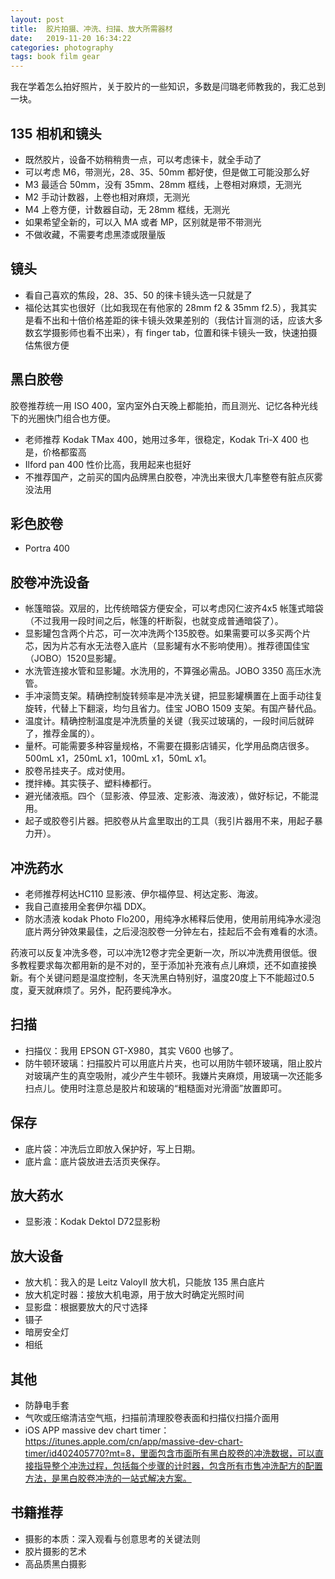 ```yaml
---
layout: post
title:  胶片拍摄、冲洗、扫描、放大所需器材
date:   2019-11-20 16:34:22
categories: photography
tags: book film gear
---
```


我在学着怎么拍好照片，关于胶片的一些知识，多数是闫璐老师教我的，我汇总到一块。

## 135 相机和镜头

* 既然胶片，设备不妨稍稍贵一点，可以考虑徕卡，就全手动了
* 可以考虑 M6，带测光，28、35、50mm 都好使，但是做工可能没那么好
* M3 最适合 50mm，没有 35mm、28mm 框线，上卷相对麻烦，无测光
* M2 手动计数器，上卷也相对麻烦，无测光
* M4 上卷方便，计数器自动，无 28mm 框线，无测光
* 如果希望全新的，可以入 MA 或者 MP，区别就是带不带测光
* 不做收藏，不需要考虑黑漆或限量版

## 镜头

* 看自己喜欢的焦段，28、35、50 的徕卡镜头选一只就是了
* 福伦达其实也很好（比如我现在有他家的 28mm f2 & 35mm f2.5），我其实是看不出和十倍价格差距的徕卡镜头效果差别的（我估计盲测的话，应该大多数玄学摄影师也看不出来），有 finger tab，位置和徕卡镜头一致，快速拍摄估焦很方便

## 黑白胶卷

胶卷推荐统一用 ISO 400，室内室外白天晚上都能拍，而且测光、记忆各种光线下的光圈快门组合也方便。

* 老师推荐 Kodak TMax 400，她用过多年，很稳定，Kodak Tri-X 400 也是，价格都蛮高
* Ilford pan 400 性价比高，我用起来也挺好
* 不推荐国产，之前买的国内品牌黑白胶卷，冲洗出来很大几率整卷有脏点灰雾没法用

## 彩色胶卷

* Portra 400

## 胶卷冲洗设备

* 帐篷暗袋。双层的，比传统暗袋方便安全，可以考虑冈仁波齐4x5 帐篷式暗袋（不过我用一段时间之后，帐篷的杆断裂，也就变成普通暗袋了）。
* 显影罐包含两个片芯，可一次冲洗两个135胶卷。如果需要可以多买两个片芯，因为片芯有水无法卷入底片（显影罐有水不影响使用）。推荐德国佳宝（JOBO）1520显影罐。
* 水洗管连接水管和显影罐。水洗用的，不算强必需品。JOBO 3350 高压水洗管。
* 手冲滚筒支架。精确控制旋转频率是冲洗关键，把显影罐横置在上面手动往复旋转，代替上下翻滚，均匀且省力。佳宝 JOBO 1509 支架。有国产替代品。
* 温度计。精确控制温度是冲洗质量的关键（我买过玻璃的，一段时间后就碎了，推荐金属的）。
* 量杯。可能需要多种容量规格，不需要在摄影店铺买，化学用品商店很多。500mL x1，250mL x1，100mL x1，50mL x1。
* 胶卷吊挂夹子。成对使用。
* 搅拌棒。其实筷子、塑料棒都行。
* 避光储液瓶。四个（显影液、停显液、定影液、海波液），做好标记，不能混用。
* 起子或胶卷引片器。把胶卷从片盒里取出的工具（我引片器用不来，用起子暴力开）。

## 冲洗药水

* 老师推荐柯达HC110 显影液、伊尔福停显、柯达定影、海波。
* 我自己直接用全套伊尔福 DDX。
* 防水渍液 kodak Photo Flo200，用纯净水稀释后使用，使用前用纯净水浸泡底片两分钟效果最佳，之后浸泡胶卷一分钟左右，挂起后不会有难看的水渍。

药液可以反复冲洗多卷，可以冲洗12卷才完全更新一次，所以冲洗费用很低。很多教程要求每次都用新的是不对的，至于添加补充液有点儿麻烦，还不如直接换新。有个关键问题是温度控制，冬天洗黑白特别好，温度20度上下不能超过0.5度，夏天就麻烦了。另外，配药要纯净水。

## 扫描

* 扫描仪：我用 EPSON GT-X980，其实 V600 也够了。
* 防牛顿环玻璃：扫描胶片可以用底片片夹，也可以用防牛顿环玻璃，阻止胶片对玻璃产生的真空吸附，减少产生牛顿环。我嫌片夹麻烦，用玻璃一次还能多扫点儿。使用时注意总是胶片和玻璃的“粗糙面对光滑面”放置即可。

## 保存

* 底片袋：冲洗后立即放入保护好，写上日期。
* 底片盒：底片袋放进去活页夹保存。

## 放大药水

* 显影液：Kodak Dektol D72显影粉

## 放大设备

* 放大机：我入的是 Leitz ValoyII 放大机，只能放 135 黑白底片
* 放大机定时器：接放大机电源，用于放大时确定光照时间
* 显影盘：根据要放大的尺寸选择
* 镊子
* 暗房安全灯
* 相纸

## 其他

* 防静电手套
* 气吹或压缩清洁空气瓶，扫描前清理胶卷表面和扫描仪扫描介面用
* iOS APP massive dev chart timer：https://itunes.apple.com/cn/app/massive-dev-chart-timer/id402405770?mt=8，里面包含市面所有黑白胶卷的冲洗数据，可以直接指导整个冲洗过程，包括每个步骤的计时器，包含所有市售冲洗配方的配置方法，是黑白胶卷冲洗的一站式解决方案。

## 书籍推荐

* 摄影的本质：深入观看与创意思考的关键法则
* 胶片摄影的艺术
* 高品质黑白摄影
